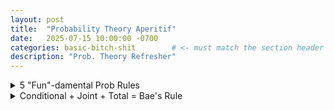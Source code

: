 ```yaml
---
layout: post
title:  "Probability Theory Aperitif"
date:   2025-07-15 10:00:00 -0700
categories: basic-bitch-shit        # <- must match the section header
description: "Prob. Theory Refresher"
---
```

<html lang="en">
  <head>
    <meta charset="utf-8">
    <title>{{ page.title }}</title>
  </head>
  <body>
    <!----- Front of the flashcard –-->
    <div class="flashcard">
    <details>
      <summary>5 "Fun"-damental Prob Rules</summary>
      <!----- Back of the flashcard –-->
      <div class="back">
        <h3>Probability of a Union</h3>
        <p>\(P(A \cup B) = P(A) + P(B) - P(A \cap B)\)<br>
        \(= P(A) + P(B)\) if \(A \cap B = \varnothing\)</p>
        <h3>Probability of a Joint (Product Rule)</h3>
        <p>
        \( p_{X,Y}(x,y)
              = p_{Y\mid X}(y\mid x)\,p_X(x)
              = p_{X\mid Y}(x\mid y)\,p_Y(y) \)
        </p>
        <h3>Marginalization (Total Probability)</h3>
        <p>
        \( p_X(x)
              = \displaystyle\int_{\mathbb R} p_{X,Y}(x,y)\,dy
              = \int_{\mathbb R} p_{X\mid Y}(x\mid y)\,p_Y(y)\,dy \)
        </p>
        <h3>Chain Rule for Densities</h3>
        <p>\(p(x_{1:D}) = p(x_1)\,p(x_2\mid x_1)\,p(x_3\mid x_{1:2})\dots p(x_D\mid x_{1:D-1})\)</p>
        <h3>Conditional Probability</h3>
        <p>\(p_{X\mid Y}(x\mid y) = \dfrac{p_{X,Y}(x,y)}{p_Y(y)}\), \(p_Y(y)>0\)</p>
      </div>
    </details>
    </div>
    <!----- Front of the flashcard 2 –-->
    <div class="flashcard">
    <details>
      <summary>Conditional + Joint + Total = Bae's Rule</summary>
      <!----- Back of the flashcard 2 –-->
      <div class="back">
        <p>Start with the definition of a conditional density<br>
        \( p_{X\mid Y}(x\mid y)=\dfrac{p_{X,Y}(x,y)}{p_Y(y)} \)</p>
        <p>Use the <strong>product rule</strong> for the joint<br>
        \( p_{X,Y}(x,y)=p_{Y\mid X}(y\mid x)\,p_X(x) \)</p>
        <p>Apply the <strong>law of total probability</strong> to the denominator<br>
        \( p_Y(y)=\displaystyle\int_{\mathbb R} p_{Y\mid X}(y\mid x')\,p_X(x')\,dx' \)</p>
        <p>Substitute both expressions</p>
        <p>\[
        p_{X\mid Y}(x\mid y)=
           \frac{p_{Y\mid X}(y\mid x)\,p_X(x)}
                {\displaystyle\int_{\mathbb R} p_{Y\mid X}(y\mid x')\,p_X(x')\,dx'}
        \]</p>
        <p><strong>Concise form</strong><br>
        \( p_{X\mid Y}(x\mid y)\;\propto\;p_{Y\mid X}(y\mid x)\,p_X(x) \)</p>
      </div>
    </details>
    </div>
  </body>
</html>



